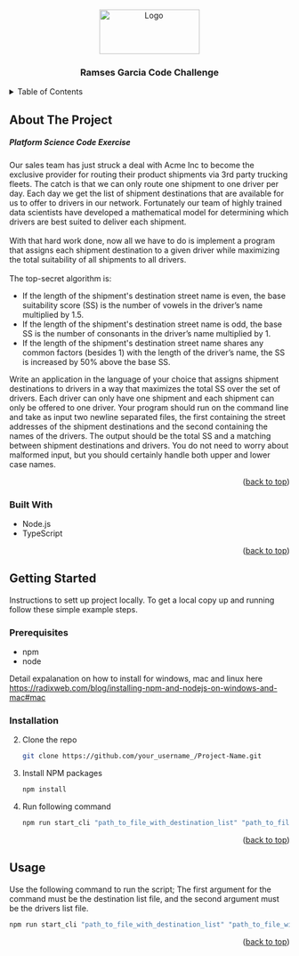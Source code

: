 <a name="readme-top"></a>



<!-- PROJECT LOGO -->
<br />
<div align="center">
    <img src="https://global-uploads.webflow.com/60242ee565b2be8b567a2237/6055265de6ed4ea50b4fced8_PS%20Logo%20Header%20Dark.png" alt="Logo" width="180" height="80">


  <h3 align="center">Ramses Garcia Code Challenge</h3>


</div>



<!-- TABLE OF CONTENTS -->
<details>
  <summary>Table of Contents</summary>
  <ol>
    <li>
      <a href="#about-the-project">About The Project</a>
    </li>
    <li>
      <a href="#getting-started">Getting Started</a>
      <ul>
        <li><a href="#prerequisites">Prerequisites</a></li>
        <li><a href="#installation">Installation</a></li>
      </ul>
    </li>
  </ol>
</details>



<!-- ABOUT THE PROJECT -->
## About The Project

<h5>Platform Science Code Exercise </h5 <br/>
Our sales team has just struck a deal with Acme Inc to become the exclusive provider for routing their product shipments via 3rd party trucking
fleets. The catch is that we can only route one shipment to one driver per day.
Each day we get the list of shipment destinations that are available for us to offer to drivers in our network. Fortunately our team of highly trained
data scientists have developed a mathematical model for determining which drivers are best suited to deliver each shipment.
<br/>
<br/>
With that hard work done, now all we have to do is implement a program that assigns each shipment destination to a given driver while maximizing the total suitability of all shipments to all drivers.
<br/>
<br/>
The top-secret algorithm is:
<br/>
<ul>
<li>If the length of the shipment's destination street name is even, the base suitability score (SS) is the number of vowels in the driver’s
name multiplied by 1.5.</li>
<li>If the length of the shipment's destination street name is odd, the base SS is the number of consonants in the driver’s name multiplied by
1.</li>
<li>If the length of the shipment's destination street name shares any common factors (besides 1) with the length of the driver’s name, the SS is increased by 50% above the base SS.</li>
</ul>

Write an application in the language of your choice that assigns shipment destinations to drivers in a way that maximizes the total SS over the set
of drivers. Each driver can only have one shipment and each shipment can only be offered to one driver. Your program should run on the
command line and take as input two newline separated files, the first containing the street addresses of the shipment destinations and the second
containing the names of the drivers. The output should be the total SS and a matching between shipment destinations and drivers. You do not
need to worry about malformed input, but you should certainly handle both upper and lower case names.

<p align="right">(<a href="#readme-top">back to top</a>)</p>



### Built With

<ul>
<li>Node.js</li>
<li>TypeScript</li>
</ul>

<p align="right">(<a href="#readme-top">back to top</a>)</p>



<!-- GETTING STARTED -->
## Getting Started
Instructions to sett up project locally.
To get a local copy up and running follow these simple example steps.

### Prerequisites

* npm
* node

Detail expalanation on how to install for windows, mac and linux here https://radixweb.com/blog/installing-npm-and-nodejs-on-windows-and-mac#mac


### Installation


2. Clone the repo
   ```sh
   git clone https://github.com/your_username_/Project-Name.git
   ```
3. Install NPM packages
   ```sh
   npm install
   ```
4. Run following command
   ```js
   npm run start_cli "path_to_file_with_destination_list" "path_to_file_with_drivers_list
   ```

<p align="right">(<a href="#readme-top">back to top</a>)</p>



<!-- USAGE EXAMPLES -->
## Usage

Use the following command to run the script; The first argument for the command must be the destination list file, and the second argument must be the drivers list file. 
   ```js
   npm run start_cli "path_to_file_with_destination_list" "path_to_file_with_drivers_list
   ```

<p align="right">(<a href="#readme-top">back to top</a>)</p>


